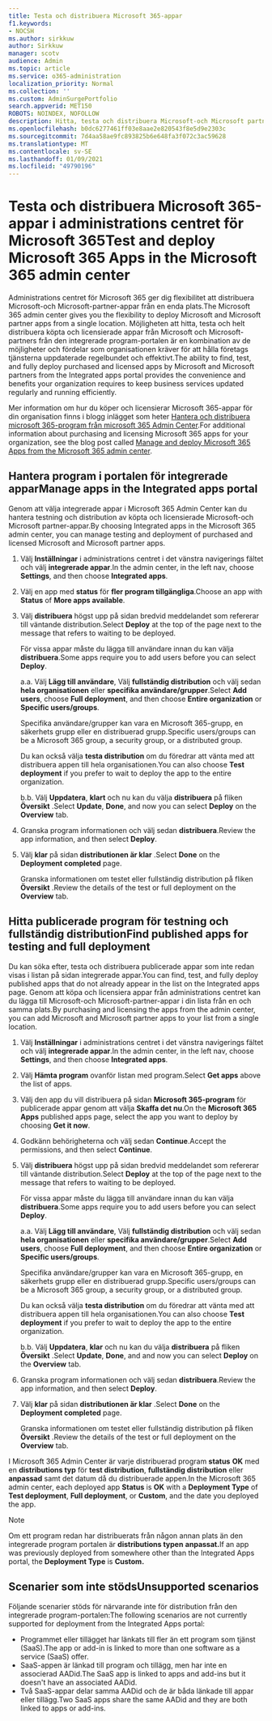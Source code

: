 ```yaml
---
title: Testa och distribuera Microsoft 365-appar
f1.keywords:
- NOCSH
ms.author: sirkkuw
author: Sirkkuw
manager: scotv
audience: Admin
ms.topic: article
ms.service: o365-administration
localization_priority: Normal
ms.collection: ''
ms.custom: AdminSurgePortfolio
search.appverid: MET150
ROBOTS: NOINDEX, NOFOLLOW
description: Hitta, testa och distribuera Microsoft-och Microsoft partner-appar för användare och grupper i din organisation från portalen för integrerade program i administrations centret för Microsoft 365.
ms.openlocfilehash: b0dc6277461ff03e8aae2e820543f8e5d9e2303c
ms.sourcegitcommit: 7d4aa58ae9fc893825b6e648fa3f072c3ac59628
ms.translationtype: MT
ms.contentlocale: sv-SE
ms.lasthandoff: 01/09/2021
ms.locfileid: "49790196"
---
```

# <a name="test-and-deploy-microsoft-365-apps-in-the-microsoft-365-admin-center"></a><span data-ttu-id="c17b4-103">Testa och distribuera Microsoft 365-appar i administrations centret för Microsoft 365</span><span class="sxs-lookup"><span data-stu-id="c17b4-103">Test and deploy Microsoft 365 Apps in the Microsoft 365 admin center</span></span>

<span data-ttu-id="c17b4-104">Administrations centret för Microsoft 365 ger dig flexibilitet att distribuera Microsoft-och Microsoft-partner-appar från en enda plats.</span><span class="sxs-lookup"><span data-stu-id="c17b4-104">The Microsoft 365 admin center gives you the flexibility to deploy Microsoft and Microsoft partner apps from a single location.</span></span> <span data-ttu-id="c17b4-105">Möjligheten att hitta, testa och helt distribuera köpta och licensierade appar från Microsoft och Microsoft-partners från den integrerade program-portalen är en kombination av de möjligheter och fördelar som organisationen kräver för att hålla företags tjänsterna uppdaterade regelbundet och effektivt.</span><span class="sxs-lookup"><span data-stu-id="c17b4-105">The ability to find, test, and fully deploy purchased and licensed apps by Microsoft and Microsoft partners from the Integrated apps portal provides the convenience and benefits your organization requires to keep business services updated regularly and running efficiently.</span></span>  

<span data-ttu-id="c17b4-106">Mer information om hur du köper och licensierar Microsoft 365-appar för din organisation finns i blogg inlägget som heter [Hantera och distribuera microsoft 365-program från microsoft 365 Admin Center](https://techcommunity.microsoft.com/t5/microsoft-365-blog/manage-and-deploy-microsoft-365-apps-from-the-microsoft-365/ba-p/1194324).</span><span class="sxs-lookup"><span data-stu-id="c17b4-106">For additional information about purchasing and licensing Microsoft 365 apps for your organization, see the blog post called [Manage and deploy Microsoft 365 Apps from the Microsoft 365 admin center](https://techcommunity.microsoft.com/t5/microsoft-365-blog/manage-and-deploy-microsoft-365-apps-from-the-microsoft-365/ba-p/1194324).</span></span>
  
## <a name="manage-apps-in-the-integrated-apps-portal"></a><span data-ttu-id="c17b4-107">Hantera program i portalen för integrerade appar</span><span class="sxs-lookup"><span data-stu-id="c17b4-107">Manage apps in the Integrated apps portal</span></span>

<span data-ttu-id="c17b4-108">Genom att välja integrerade appar i Microsoft 365 Admin Center kan du hantera testning och distribution av köpta och licensierade Microsoft-och Microsoft partner-appar.</span><span class="sxs-lookup"><span data-stu-id="c17b4-108">By choosing Integrated apps in the Microsoft 365 admin center, you can manage testing and deployment of purchased and licensed Microsoft and Microsoft partner apps.</span></span> 

1. <span data-ttu-id="c17b4-109">Välj **Inställningar** i administrations centret i det vänstra navigerings fältet och välj **integrerade appar**.</span><span class="sxs-lookup"><span data-stu-id="c17b4-109">In the admin center, in the left nav, choose **Settings**, and then choose **Integrated apps**.</span></span> 

2. <span data-ttu-id="c17b4-110">Välj en app med **status** för **fler program tillgängliga**.</span><span class="sxs-lookup"><span data-stu-id="c17b4-110">Choose an app with **Status** of **More apps available**.</span></span>

3. <span data-ttu-id="c17b4-111">Välj **distribuera** högst upp på sidan bredvid meddelandet som refererar till väntande distribution.</span><span class="sxs-lookup"><span data-stu-id="c17b4-111">Select **Deploy** at the top of the page next to the message that refers to waiting to be deployed.</span></span>

    <span data-ttu-id="c17b4-112">För vissa appar måste du lägga till användare innan du kan välja **distribuera**.</span><span class="sxs-lookup"><span data-stu-id="c17b4-112">Some apps require you to add users before you can select **Deploy**.</span></span>

    <span data-ttu-id="c17b4-113">a.</span><span class="sxs-lookup"><span data-stu-id="c17b4-113">a.</span></span> <span data-ttu-id="c17b4-114">Välj **Lägg till användare**, Välj **fullständig distribution** och välj sedan **hela organisationen** eller **specifika användare/grupper**.</span><span class="sxs-lookup"><span data-stu-id="c17b4-114">Select **Add users**, choose **Full deployment**, and then choose **Entire organization** or **Specific users/groups**.</span></span>

    <span data-ttu-id="c17b4-115">Specifika användare/grupper kan vara en Microsoft 365-grupp, en säkerhets grupp eller en distribuerad grupp.</span><span class="sxs-lookup"><span data-stu-id="c17b4-115">Specific users/groups can be a Microsoft 365 group, a security group, or a distributed group.</span></span>

    <span data-ttu-id="c17b4-116">Du kan också välja **testa distribution** om du föredrar att vänta med att distribuera appen till hela organisationen.</span><span class="sxs-lookup"><span data-stu-id="c17b4-116">You can also choose **Test deployment** if you prefer to wait to deploy the app to the entire organization.</span></span>

    <span data-ttu-id="c17b4-117">b.</span><span class="sxs-lookup"><span data-stu-id="c17b4-117">b.</span></span> <span data-ttu-id="c17b4-118">Välj **Uppdatera**, **klart** och nu kan du välja **distribuera** på fliken **Översikt** .</span><span class="sxs-lookup"><span data-stu-id="c17b4-118">Select **Update**, **Done**, and now you can select **Deploy** on the **Overview** tab.</span></span>  

4. <span data-ttu-id="c17b4-119">Granska program informationen och välj sedan **distribuera**.</span><span class="sxs-lookup"><span data-stu-id="c17b4-119">Review the app information, and then select **Deploy**.</span></span> 

5. <span data-ttu-id="c17b4-120">Välj **klar** på sidan **distributionen är klar** .</span><span class="sxs-lookup"><span data-stu-id="c17b4-120">Select **Done** on the **Deployment completed** page.</span></span> 

    <span data-ttu-id="c17b4-121">Granska informationen om testet eller fullständig distribution på fliken **Översikt** .</span><span class="sxs-lookup"><span data-stu-id="c17b4-121">Review the details of the test or full deployment on the **Overview** tab.</span></span>

## <a name="find-published-apps-for-testing-and-full-deployment"></a><span data-ttu-id="c17b4-122">Hitta publicerade program för testning och fullständig distribution</span><span class="sxs-lookup"><span data-stu-id="c17b4-122">Find published apps for testing and full deployment</span></span> 

<span data-ttu-id="c17b4-123">Du kan söka efter, testa och distribuera publicerade appar som inte redan visas i listan på sidan integrerade appar.</span><span class="sxs-lookup"><span data-stu-id="c17b4-123">You can find, test, and fully deploy published apps that do not already appear in the list on the Integrated apps page.</span></span> <span data-ttu-id="c17b4-124">Genom att köpa och licensiera appar från administrations centret kan du lägga till Microsoft-och Microsoft-partner-appar i din lista från en och samma plats.</span><span class="sxs-lookup"><span data-stu-id="c17b4-124">By purchasing and licensing the apps from the admin center, you can add Microsoft and Microsoft partner apps to your list from a single location.</span></span>

1. <span data-ttu-id="c17b4-125">Välj **Inställningar** i administrations centret i det vänstra navigerings fältet och välj **integrerade appar**.</span><span class="sxs-lookup"><span data-stu-id="c17b4-125">In the admin center, in the left nav, choose **Settings**, and then choose **Integrated apps**.</span></span> 

2. <span data-ttu-id="c17b4-126">Välj **Hämta program** ovanför listan med program.</span><span class="sxs-lookup"><span data-stu-id="c17b4-126">Select **Get apps** above the list of apps.</span></span>

3. <span data-ttu-id="c17b4-127">Välj den app du vill distribuera på sidan **Microsoft 365-program** för publicerade appar genom att välja **Skaffa det nu**.</span><span class="sxs-lookup"><span data-stu-id="c17b4-127">On the **Microsoft 365 Apps** published apps page, select the app you want to deploy by choosing **Get it now**.</span></span>

4. <span data-ttu-id="c17b4-128">Godkänn behörigheterna och välj sedan **Continue**.</span><span class="sxs-lookup"><span data-stu-id="c17b4-128">Accept the permissions, and then select **Continue**.</span></span>

5. <span data-ttu-id="c17b4-129">Välj **distribuera** högst upp på sidan bredvid meddelandet som refererar till väntande distribution.</span><span class="sxs-lookup"><span data-stu-id="c17b4-129">Select **Deploy** at the top of the page next to the message that refers to waiting to be deployed.</span></span>

    <span data-ttu-id="c17b4-130">För vissa appar måste du lägga till användare innan du kan välja **distribuera**.</span><span class="sxs-lookup"><span data-stu-id="c17b4-130">Some apps require you to add users before you can select **Deploy**.</span></span>

    <span data-ttu-id="c17b4-131">a.</span><span class="sxs-lookup"><span data-stu-id="c17b4-131">a.</span></span> <span data-ttu-id="c17b4-132">Välj **Lägg till användare**, Välj **fullständig distribution** och välj sedan **hela organisationen** eller **specifika användare/grupper**.</span><span class="sxs-lookup"><span data-stu-id="c17b4-132">Select **Add users**, choose **Full deployment**, and then choose **Entire organization** or **Specific users/groups**.</span></span>

    <span data-ttu-id="c17b4-133">Specifika användare/grupper kan vara en Microsoft 365-grupp, en säkerhets grupp eller en distribuerad grupp.</span><span class="sxs-lookup"><span data-stu-id="c17b4-133">Specific users/groups can be a Microsoft 365 group, a security group, or a distributed group.</span></span>

    <span data-ttu-id="c17b4-134">Du kan också välja **testa distribution** om du föredrar att vänta med att distribuera appen till hela organisationen.</span><span class="sxs-lookup"><span data-stu-id="c17b4-134">You can also choose **Test deployment** if you prefer to wait to deploy the app to the entire organization.</span></span>

    <span data-ttu-id="c17b4-135">b.</span><span class="sxs-lookup"><span data-stu-id="c17b4-135">b.</span></span> <span data-ttu-id="c17b4-136">Välj **Uppdatera**, **klar** och nu kan du välja **distribuera** på fliken **Översikt** .</span><span class="sxs-lookup"><span data-stu-id="c17b4-136">Select **Update**, **Done**, and and now you can select **Deploy** on the **Overview** tab.</span></span>  

6. <span data-ttu-id="c17b4-137">Granska program informationen och välj sedan **distribuera**.</span><span class="sxs-lookup"><span data-stu-id="c17b4-137">Review the app information, and then select **Deploy**.</span></span> 

7. <span data-ttu-id="c17b4-138">Välj **klar** på sidan **distributionen är klar** .</span><span class="sxs-lookup"><span data-stu-id="c17b4-138">Select **Done** on the **Deployment completed** page.</span></span> 

    <span data-ttu-id="c17b4-139">Granska informationen om testet eller fullständig distribution på fliken **Översikt** .</span><span class="sxs-lookup"><span data-stu-id="c17b4-139">Review the details of the test or full deployment on the **Overview** tab.</span></span>

<span data-ttu-id="c17b4-140">I Microsoft 365 Admin Center är varje distribuerad program **status** **OK** med en **distributions typ** för **test distribution**, **fullständig distribution** eller **anpassad** samt det datum då du distribuerade appen.</span><span class="sxs-lookup"><span data-stu-id="c17b4-140">In the Microsoft 365 admin center, each deployed app **Status** is **OK** with a **Deployment Type** of **Test deployment**, **Full deployment**, or **Custom**, and the date you deployed the app.</span></span>

> [!NOTE]
> <span data-ttu-id="c17b4-141">Om ett program redan har distribuerats från någon annan plats än den integrerade program portalen är **distributions typen** **anpassat.**</span><span class="sxs-lookup"><span data-stu-id="c17b4-141">If an app was previously deployed from somewhere other than the Integrated Apps portal, the **Deployment Type** is **Custom.**</span></span>

## <a name="unsupported-scenarios"></a><span data-ttu-id="c17b4-142">Scenarier som inte stöds</span><span class="sxs-lookup"><span data-stu-id="c17b4-142">Unsupported scenarios</span></span>

<span data-ttu-id="c17b4-143">Följande scenarier stöds för närvarande inte för distribution från den integrerade program-portalen:</span><span class="sxs-lookup"><span data-stu-id="c17b4-143">The following scenarios are not currently supported for deployment from the Integrated Apps portal:</span></span>

- <span data-ttu-id="c17b4-144">Programmet eller tillägget har länkats till fler än ett program som tjänst (SaaS).</span><span class="sxs-lookup"><span data-stu-id="c17b4-144">The app or add-in is linked to more than one software as a service (SaaS) offer.</span></span>
- <span data-ttu-id="c17b4-145">SaaS-appen är länkad till program och tillägg, men har inte en associerad AADid.</span><span class="sxs-lookup"><span data-stu-id="c17b4-145">The SaaS app is linked to apps and add-ins but it doesn't have an associated AADid.</span></span>
- <span data-ttu-id="c17b4-146">Två SaaS-appar delar samma AADid och de är båda länkade till appar eller tillägg.</span><span class="sxs-lookup"><span data-stu-id="c17b4-146">Two SaaS apps share the same AADid and they are both linked to apps or add-ins.</span></span>
  